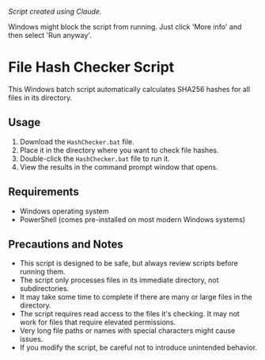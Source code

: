 *Script created using Claude.*

Windows might block the script from running. Just click 'More info' and then select 'Run anyway'.

# File Hash Checker Script
This Windows batch script automatically calculates SHA256 hashes for all files in its directory.

## Usage
1. Download the `HashChecker.bat` file.
2. Place it in the directory where you want to check file hashes.
3. Double-click the `HashChecker.bat` file to run it.
4. View the results in the command prompt window that opens.

## Requirements
- Windows operating system
- PowerShell (comes pre-installed on most modern Windows systems)

## Precautions and Notes
- This script is designed to be safe, but always review scripts before running them.
- The script only processes files in its immediate directory, not subdirectories.
- It may take some time to complete if there are many or large files in the directory.
- The script requires read access to the files it's checking. It may not work for files that require elevated permissions.
- Very long file paths or names with special characters might cause issues.
- If you modify the script, be careful not to introduce unintended behavior.

